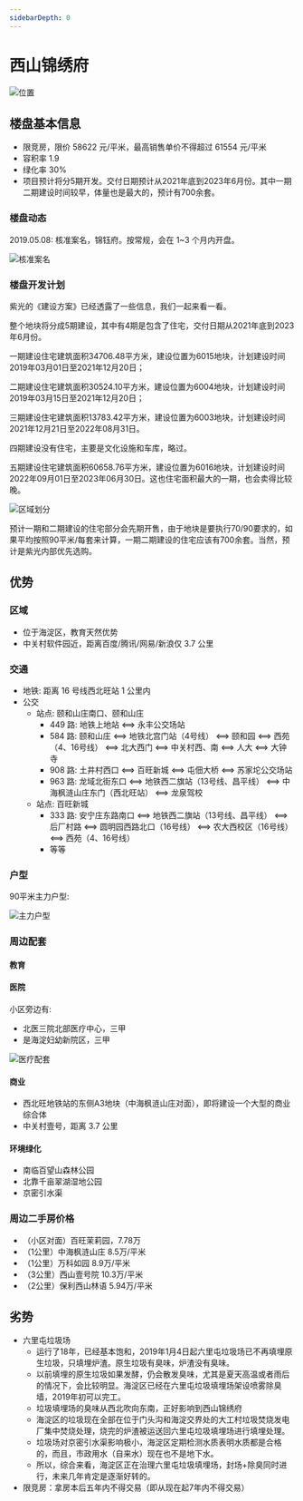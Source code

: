 ```yaml
---
sidebarDepth: 0
---
```


# 西山锦绣府

![位置](./img/location.png)

## 楼盘基本信息

- 限竞房，限价 58622 元/平米，最高销售单价不得超过 61554 元/平米
- 容积率 1.9
- 绿化率 30%
- 项目预计将分5期开发。交付日期预计从2021年底到2023年6月份。其中一期二期建设时间较早，体量也是最大的，预计有700余套。

### 楼盘动态

2019.05.08: 核准案名，锦钰府。按常规，会在 1~3 个月内开盘。

![核准案名](./img/confirm-name.jpg)

### 楼盘开发计划

紫光的《建设方案》已经透露了一些信息，我们一起来看一看。

整个地块将分成5期建设，其中有4期是包含了住宅，交付日期从2021年底到2023年6月份。

一期建设住宅建筑面积34706.48平方米，建设位置为6015地块，计划建设时间2019年03月01日至2021年12月20日；

二期建设住宅建筑面积30524.10平方米，建设位置为6004地块，计划建设时间2019年03月15日至2021年12月20日；

三期建设住宅建筑面积13783.42平方米，建设位置为6003地块，计划建设时间2021年12月21日至2022年08月31日。

四期建设没有住宅，主要是文化设施和车库，略过。

五期建设住宅建筑面积60658.76平方米，建设位置为6016地块，计划建设时间2022年09月01日至2023年06月30日。这也住宅面积最大的一期，也会卖得比较晚。

![区域划分](./img/area-partition.jpg)

预计一期和二期建设的住宅部分会先期开售，由于地块是要执行70/90要求的，如果平均按照90平米/每套来计算，一期二期建设的住宅应该有700余套。当然，预计是紫光内部优先选购。

## 优势

### 区域

- 位于海淀区，教育天然优势
- 中关村软件园近，距离百度/腾讯/网易/新浪仅 3.7 公里

### 交通

- 地铁: 距离 16 号线西北旺站 1 公里内
- 公交
  - 站点: 颐和山庄南口、颐和山庄
    - 449 路: 地铁上地站 <==> 永丰公交场站
    - 584 路: 颐和山庄 <==> 地铁北宫门站（4号线） <==> 颐和园 <==> 西苑（4、16号线） <==> 北大西门 <==> 中关村西、南 <==> 人大 <==> 大钟寺
    - 908 路: 土井村西口 <==> 百旺新城 <==> 屯佃大桥 <==> 苏家坨公交场站
    - 963 路: 龙域北街东口 <==> 地铁西二旗站（13号线、昌平线） <==> 中海枫涟山庄东门（西北旺站） <==> 龙泉驾校
  - 站点: 百旺新城
    - 333 路: 安宁庄东路南口 <==> 地铁西二旗站（13号线、昌平线） <==> 后厂村路 <==> 圆明园西路北口（16号线） <==> 农大西校区（16号线） <==> 西苑（4、16号线）
    - 等等

### 户型

90平米主力户型:

![主力户型](./img/main-type.jpg)

### 周边配套

#### 教育

#### 医院

小区旁边有:

- 北医三院北部医疗中心，三甲
- 是海淀妇幼新院区，三甲

![医疗配套](./img/yiliaopeitao.jpg)

#### 商业

- 西北旺地铁站的东侧A3地块（中海枫涟山庄对面），即将建设一个大型的商业综合体
- 中关村壹号，距离 3.7 公里

#### 环境绿化

- 南临百望山森林公园
- 北靠千亩翠湖湿地公园
- 京密引水渠

### 周边二手房价格

- （小区对面）百旺茉莉园，7.78万
- （1公里）中海枫涟山庄 8.5万/平米
- （1公里）万科如园 8.9万/平米
- （3公里）西山壹号院 10.3万/平米
- （2公里）保利西山林语 5.94万/平米

## 劣势

- 六里屯垃圾场
  - 运行了18年，已经基本饱和，2019年1月4日起六里屯垃圾场已不再填埋原生垃圾，只填埋炉渣。原生垃圾有臭味，炉渣没有臭味。
  - 以前填埋的原生垃圾如果发酵，仍会散发臭味，尤其是夏天高温或者雨后的情况下，会比较明显。海淀区已经在六里屯垃圾填埋场架设喷雾除臭墙，2019年初可以完工。
  - 垃圾填埋场的臭味从西北吹向东南，正好影响到西山锦绣府
  - 海淀区的垃圾现在全部在位于门头沟和海淀交界处的大工村垃圾焚烧发电厂集中焚烧处理，烧完的炉渣被运送回六里屯垃圾填埋场进行填埋处理。
  - 垃圾场对京密引水渠影响极小，海淀区定期检测水质表明水质都是合格的，而且，市政用水（自来水）现在也不是地下水。
  - 所以，综合来看，海淀区正在治理六里屯垃圾填埋场，封场+除臭同时进行，未来几年肯定是逐渐好转的。
- 限竞房：拿房本后五年内不得交易（即从现在起7年内不得交易）
